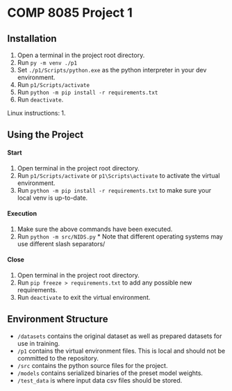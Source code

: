 # COMP 8085 Project 1

## Installation

1. Open a terminal in the project root directory.
2. Run `py -m venv ./p1`
3. Set `./p1/Scripts/python.exe` as the python interpreter in your dev environment.
4. Run `p1/Scripts/activate`
5. Run `python -m pip install -r requirements.txt`
6. Run `deactivate`.

Linux instructions:
1. 

## Using the Project

#### Start

1. Open terminal in the project root directory.
2. Run `p1/Scripts/activate` or `p1\Scripts\activate` to activate the virtual environment.
3. Run `python -m pip install -r requirements.txt` to make sure your local venv is up-to-date.

#### Execution

1. Make sure the above commands have been executed.
2. Run `python -m src/NIDS.py`
\* Note that different operating systems may use different slash separators/

#### Close

1. Open terminal in the project root directory.
2. Run `pip freeze > requirements.txt` to add any possible new requirements.
3. Run `deactivate` to exit the virtual environment.

## Environment Structure

- `/datasets` contains the original dataset as well as prepared datasets for use in training.
- `/p1` contains the virtual environment files. This is local and should not be committed to the repository.
- `/src` contains the python source files for the project.
- `/models` contains serialized binaries of the preset model weights.
- `/test_data` is where input data csv files should be stored.
